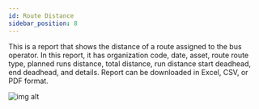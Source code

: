 ```yaml
---
id: Route Distance
sidebar_position: 8
---
```



This is a report that shows the distance of a route assigned to the bus operator. In this report, it has organization code, date, asset, route route type, planned runs distance, total distance, run distance start deadhead, end deadhead, and details. Report can be downloaded in Excel, CSV, or PDF format.

![img alt](/img/route-distance.png)